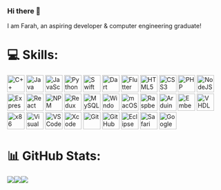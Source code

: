 ### Hi there 👋

I am Farah, an aspiring developer & computer engineering graduate!

# 💻 Skills:

<p align="left">

  <!-- C++ -->
  <img src="https://cdn.jsdelivr.net/gh/devicons/devicon/icons/cplusplus/cplusplus-original.svg" width="40" height="40" alt="C++" />

  <!-- Java -->
  <img src="https://cdn.jsdelivr.net/gh/devicons/devicon/icons/java/java-original.svg" width="40" height="40" alt="Java" />
  
  <!-- JavaScript -->
  <img src="https://cdn.jsdelivr.net/gh/devicons/devicon/icons/javascript/javascript-original.svg" width="40" height="40" alt="JavaScript" />

  <!-- Python -->
  <img src="https://cdn.jsdelivr.net/gh/devicons/devicon/icons/python/python-original.svg" width="40" height="40" alt="Python" />

  <!-- Swift -->
  <img src="https://cdn.jsdelivr.net/gh/devicons/devicon/icons/swift/swift-original.svg" width="40" height="40" alt="Swift" />

  <!-- Dart -->
  <img src="https://cdn.jsdelivr.net/gh/devicons/devicon/icons/dart/dart-original.svg" width="40" height="40" alt="Dart" />

  <!-- Flutter -->
  <img src="https://cdn.jsdelivr.net/gh/devicons/devicon/icons/flutter/flutter-original.svg" width="40" height="40" alt="Flutter" />

  <!-- HTML5 -->
  <img src="https://cdn.jsdelivr.net/gh/devicons/devicon/icons/html5/html5-original.svg" width="40" height="40" alt="HTML5" />

  <!-- CSS3 -->
  <img src="https://cdn.jsdelivr.net/gh/devicons/devicon/icons/css3/css3-original.svg" width="40" height="40" alt="CSS3" />

  <!-- PHP -->
  <img src="https://cdn.jsdelivr.net/gh/devicons/devicon/icons/php/php-original.svg" width="40" height="40" alt="PHP" />

  <!-- Node.js -->
  <img src="https://cdn.jsdelivr.net/gh/devicons/devicon/icons/nodejs/nodejs-original.svg" width="40" height="40" alt="NodeJS" />

  <!-- Express -->
  <img src="https://cdn.jsdelivr.net/gh/devicons/devicon/icons/express/express-original.svg" width="40" height="40" alt="Express" />

  <!-- React -->
  <img src="https://cdn.jsdelivr.net/gh/devicons/devicon/icons/react/react-original.svg" width="40" height="40" alt="React" />

  <!-- NPM -->
  <img src="https://cdn.jsdelivr.net/gh/devicons/devicon/icons/npm/npm-original-wordmark.svg" width="40" height="40" alt="NPM" />

  <!-- Redux -->
  <img src="https://cdn.jsdelivr.net/gh/devicons/devicon/icons/redux/redux-original.svg" width="40" height="40" alt="Redux" />

  <!-- MySQL -->
  <img src="https://cdn.jsdelivr.net/gh/devicons/devicon/icons/mysql/mysql-original.svg" width="40" height="40" alt="MySQL" />

  <!-- Windows -->
  <img src="https://cdn.jsdelivr.net/gh/devicons/devicon/icons/windows8/windows8-original.svg" width="40" height="40" alt="Windows" />

  <!-- macOS -->
  <img src="https://cdn.jsdelivr.net/gh/devicons/devicon/icons/apple/apple-original.svg" width="40" height="40" alt="macOS" />

  <!-- Raspberry Pi -->
  <img src="https://cdn.jsdelivr.net/gh/devicons/devicon/icons/raspberrypi/raspberrypi-original.svg" width="40" height="40" alt="Raspberry Pi" />

  <!-- Arduino -->
  <img src="https://cdn.jsdelivr.net/gh/devicons/devicon/icons/arduino/arduino-original.svg" width="40" height="40" alt="Arduino" />

  <!-- Embedded C -->
  <img src="https://cdn.jsdelivr.net/gh/devicons/devicon/icons/embeddedc/embeddedc-original.svg" width="40" height="40" alt="Embedded C" />

  <!-- VHDL (Custom or placeholder icon) -->
  <img src="https://github.com/user-attachments/assets/9163daff-af49-405b-a206-44958cf8818b" width="40" height="40" alt="VHDL" />

  <!-- x86 Assembly -->
  <img src="https://img.icons8.com/?size=100&id=55186&format=png&color=000000" width="40" height="40" alt="x86 Assembly" />

  <!-- Visual Studio -->
  <img src="https://cdn.jsdelivr.net/gh/devicons/devicon/icons/visualstudio/visualstudio-plain.svg" width="40" height="40" alt="Visual Studio" />

  <!-- Visual Studio Code -->
  <img src="https://cdn.jsdelivr.net/gh/devicons/devicon/icons/vscode/vscode-original.svg" width="40" height="40" alt="VS Code" />

  <!-- Xcode -->
  <img src="https://cdn.jsdelivr.net/gh/devicons/devicon/icons/xcode/xcode-original.svg" width="40" height="40" alt="Xcode" />

  <!-- Git -->
  <img src="https://cdn.jsdelivr.net/gh/devicons/devicon/icons/git/git-original.svg" width="40" height="40" alt="Git" />

  <!-- GitHub -->
  <img src="https://cdn.jsdelivr.net/gh/devicons/devicon/icons/github/github-original.svg" width="40" height="40" alt="GitHub" />

  <!-- Eclipse -->
  <img src="https://cdn.jsdelivr.net/gh/devicons/devicon/icons/eclipse/eclipse-original.svg" width="40" height="40" alt="Eclipse" />

  <!-- Safari -->
  <img src="https://img.icons8.com/ios-filled/50/000000/safari.png" width="40" height="40" alt="Safari" />

  <!-- Google -->
  <img src="https://img.icons8.com/color/48/000000/google-logo.png" width="40" height="40" alt="Google" />

</p>

# 📊 GitHub Stats:
![](https://github-readme-streak-stats.herokuapp.com/?user=farahhkh&hide_border=false)![](https://github-readme-stats.vercel.app/api?username=farahhkh&hide_border=false&include_all_commits=true&count_private=true)![](https://github-readme-stats.vercel.app/api/top-langs/?username=farahhkh&hide_border=false&include_all_commits=true&count_private=true&layout=compact)
